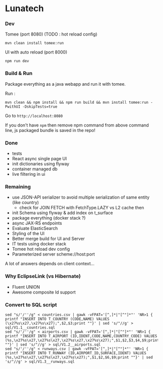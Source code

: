 # Lunatech

### Dev

Tomee (port 8080) (TODO : hot reload config)
```
mvn clean install tomee:run
```

UI with auto reload (port 8000)
```
npm run dev
```

### Build & Run

Package everything as a java webapp and run it with tomee.

Run :
```
mvn clean && npm install && npm run build && mvn install tomee:run -PwithUI -DskipTests=true
```
Go to `http://localhost:8080`

If you don't have `npm` then remove npm command from above command line, js packaged bundle is saved in the repo!

### Done

-  tests
-  React async single page UI
-  init dictionaries using flyway
-  container managed db
-  live filtering in ui

### Remaining

-  use JSON-API serializer to avoid multiple serialization of same entity (like country)
   - check for JOIN FETCH with FetchType.LAZY vs L2 cache then
-  init Schema using flyway & add index on t_surface
-  package everything (docker stack ?)
-  async JAX-RS endpoints
-  Evaluate ElasticSearch
-  Styling of the UI
-  Better merge build for UI and Server
-  IT tests using docker stack
-  Tomee hot reload dev config
-  Parameterized server scheme://host:port

A lot of answers depends on client context...

### Why EclipseLink (vs Hibernate)

- Fluent UNION
- Awesome composite Id support

### Convert to SQL script

```
sed "s/'/''/g" < countries.csv | gawk -vFPAT='[^,]*|"[^"]*"' 'NR>1 { printf "INSERT INTO T_COUNTRY (CODE,NAME) VALUES (\x27%s\x27,\x27%s\x27);",$2,$3;print ""}' | sed 's/"//g' > sql/V1.1__countries.sql
sed "s/'/''/g" < airports.csv | gawk -vFPAT='[^,]*|"[^"]*"' 'NR>1 { printf "INSERT INTO T_AIRPORT (ID,IDENT,CODE,NAME,COUNTRY_CODE) VALUES (%s,\x27%s\x27,\x27%s\x27,\x27%s\x27,\x27%s\x27);",$1,$2,$3,$4,$9;print ""}' | sed 's/"//g' > sql/V1.2__airports.sql
sed "s/'/''/g" < runways.csv | gawk -vFPAT='[^,]*|"[^"]*"' 'NR>1 { printf "INSERT INTO T_RUNWAY (ID,AIRPORT_ID,SURFACE,IDENT) VALUES (%s,\x27%s\x27,\x27%s\x27,\x27%s\x27);",$1,$2,$6,$9;print ""}' | sed 's/"//g' > sql/V1.3__runways.sql
```
